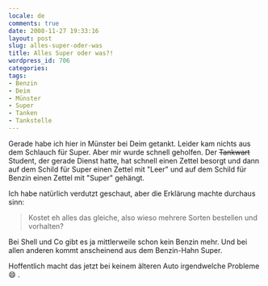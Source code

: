 ```yaml
---
locale: de
comments: true
date: 2008-11-27 19:33:16
layout: post
slug: alles-super-oder-was
title: Alles Super oder was?!
wordpress_id: 706
categories:
tags:
- Benzin
- Deim
- Münster
- Super
- Tanken
- Tankstelle
---
```


Gerade habe ich hier in Münster bei Deim getankt. Leider kam nichts aus dem
Schlauch für Super. Aber mir wurde schnell geholfen. Der <del>Tankwart</del>
Student, der gerade Dienst hatte, hat schnell einen Zettel besorgt und dann auf
dem Schild für Super einen Zettel mit "Leer" und auf dem Schild für Benzin
einen Zettel mit "Super" gehängt. 

Ich habe natürlich verdutzt geschaut, aber die Erklärung machte durchaus sinn:

> Kostet eh alles das gleiche, also wieso mehrere Sorten bestellen und
> vorhalten?

Bei Shell und Co gibt es ja mittlerweile schon kein Benzin mehr. Und bei allen
anderen kommt anscheinend aus dem Benzin-Hahn Super.

Hoffentlich macht das jetzt bei keinem älteren Auto irgendwelche Probleme :smile: .


